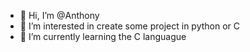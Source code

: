 - 👋 Hi, I’m @Anthony
- 👀 I’m interested in create some project in python or C
- 🌱 I’m currently learning the C languague

<!---
Yoakas/Yoakas is a ✨ special ✨ repository because its `README.md` (this file) appears on your GitHub profile.
You can click the Preview link to take a look at your changes.
--->
